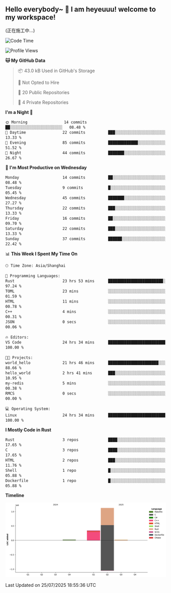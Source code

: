 ## Hello everybody~ 👋 I am heyeuuu! welcome to my workspace!
(正在施工中...)
  
<!--START_SECTION:waka-->
![Code Time](http://img.shields.io/badge/Code%20Time-44%20hrs%2027%20mins-blue)

![Profile Views](http://img.shields.io/badge/Profile%20Views-1-blue)

**🐱 My GitHub Data** 

> 📦 43.0 kB Used in GitHub's Storage 
 > 
> 🚫 Not Opted to Hire
 > 
> 📜 20 Public Repositories 
 > 
> 🔑 4 Private Repositories 
 > 
**I'm a Night 🦉** 

```text
🌞 Morning                14 commits          ██░░░░░░░░░░░░░░░░░░░░░░░   08.48 % 
🌆 Daytime                22 commits          ███░░░░░░░░░░░░░░░░░░░░░░   13.33 % 
🌃 Evening                85 commits          █████████████░░░░░░░░░░░░   51.52 % 
🌙 Night                  44 commits          ███████░░░░░░░░░░░░░░░░░░   26.67 % 
```
📅 **I'm Most Productive on Wednesday** 

```text
Monday                   14 commits          ██░░░░░░░░░░░░░░░░░░░░░░░   08.48 % 
Tuesday                  9 commits           █░░░░░░░░░░░░░░░░░░░░░░░░   05.45 % 
Wednesday                45 commits          ███████░░░░░░░░░░░░░░░░░░   27.27 % 
Thursday                 22 commits          ███░░░░░░░░░░░░░░░░░░░░░░   13.33 % 
Friday                   16 commits          ██░░░░░░░░░░░░░░░░░░░░░░░   09.70 % 
Saturday                 22 commits          ███░░░░░░░░░░░░░░░░░░░░░░   13.33 % 
Sunday                   37 commits          ██████░░░░░░░░░░░░░░░░░░░   22.42 % 
```


📊 **This Week I Spent My Time On** 

```text
🕑︎ Time Zone: Asia/Shanghai

💬 Programming Languages: 
Rust                     23 hrs 53 mins      ████████████████████████░   97.24 % 
TOML                     23 mins             ░░░░░░░░░░░░░░░░░░░░░░░░░   01.59 % 
HTML                     11 mins             ░░░░░░░░░░░░░░░░░░░░░░░░░   00.78 % 
C++                      4 mins              ░░░░░░░░░░░░░░░░░░░░░░░░░   00.31 % 
JSON                     0 secs              ░░░░░░░░░░░░░░░░░░░░░░░░░   00.06 % 

🔥 Editors: 
VS Code                  24 hrs 34 mins      █████████████████████████   100.00 % 

🐱‍💻 Projects: 
world_hello              21 hrs 46 mins      ██████████████████████░░░   88.66 % 
hello_world              2 hrs 41 mins       ███░░░░░░░░░░░░░░░░░░░░░░   10.95 % 
my-redis                 5 mins              ░░░░░░░░░░░░░░░░░░░░░░░░░   00.38 % 
RMCS                     0 secs              ░░░░░░░░░░░░░░░░░░░░░░░░░   00.00 % 

💻 Operating System: 
Linux                    24 hrs 34 mins      █████████████████████████   100.00 % 
```

**I Mostly Code in Rust** 

```text
Rust                     3 repos             ████░░░░░░░░░░░░░░░░░░░░░   17.65 % 
C                        3 repos             ████░░░░░░░░░░░░░░░░░░░░░   17.65 % 
HTML                     2 repos             ███░░░░░░░░░░░░░░░░░░░░░░   11.76 % 
Shell                    1 repo              █░░░░░░░░░░░░░░░░░░░░░░░░   05.88 % 
Dockerfile               1 repo              █░░░░░░░░░░░░░░░░░░░░░░░░   05.88 % 
```



**Timeline**

![Lines of Code chart](https://raw.githubusercontent.com/heyeuu/heyeuu/main/assets/bar_graph.png)


 Last Updated on 25/07/2025 18:55:36 UTC
<!--END_SECTION:waka-->
